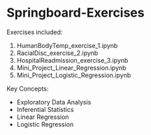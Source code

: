 # Springboard-Exercises
Exercises included:

1. HumanBodyTemp_exercise_1.ipynb
2. RacialDisc_exercise_2.ipynb
3. HospitalReadmission_exercise_3.ipynb
4. Mini_Project_Linear_Regression.ipynb
5. Mini_Project_Logistic_Regression.ipynb

Key Concepts:

- Exploratory Data Analysis
- Inferential Statistics
- Linear Regression
- Logistic Regression
